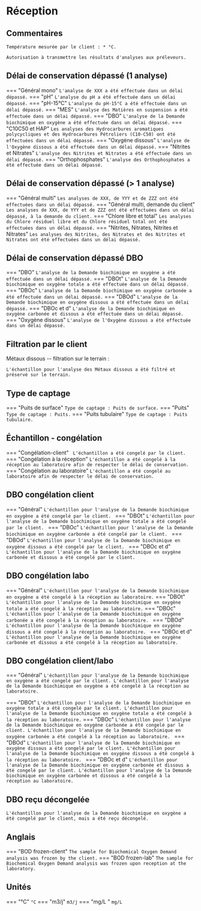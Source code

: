 # Réception

## Commentaires
```
Température mesurée par le client : * °C.
```

```
Autorisation à transmettre les résultats d'analyses aux préleveurs.
```

## Délai de conservation dépassé (1 analyse)

=== "Général mono"
    ```
    L'analyse de XXX a été effectuée dans un délai dépassé.
    ```
=== "pH"
    ```
    L'analyse du pH a été effectuée dans un délai dépassé.
    ```
=== "pH-15°C"
    ```
    L'analyse du pH-15°C a été effectuée dans un délai dépassé.
    ```
=== "MES"
    ```
    L'analyse des Matières en suspension a été effectuée dans un délai dépassé.
    ```
=== "DBO"
    ```
    L'analyse de la Demande biochimique en oxygène a été effectuée dans un délai dépassé.
    ```
=== "C10C50 et HAP"
    ```
    Les analyses des Hydrocarbures aromatiques polycycliques et des Hydrocarbures Pétroliers (C10-C50) ont été effectuées dans un délai dépassé.
    ```
=== "Oxygène dissous"
    ```
    L'analyse de l'Oxygène dissous a été effectuée dans un délai dépassé.
    ```
=== "Nitrites et Nitrates"
    ```
    L'analyse des Nitrites et Nitrates a été effectuée dans un délai dépassé.
    ```
=== "Orthophosphates"
    ```
    L'analyse des Orthophosphates a été effectuée dans un délai dépassé.
    ```

## Délai de conservation dépassé (> 1 analyse)
=== "Général multi"
    ```
    Les analyses de XXX, de YYY et de ZZZ ont été effectuées dans un délai dépassé.
    ```
=== "Général multi, demande du client"
    ```
    Les analyses de XXX, de YYY et de ZZZ ont été effectuées dans un délai dépassé, à la demande du client.
    ```
=== "Chlore libre et total"
    ```
    Les analyses du Chlore résiduel libre et du Chlore résiduel total ont été effectuées dans un délai dépassé.
    ```
=== "Nitrites, Nitrates, Nitrites et Nitrates"
    ```
    Les analyses des Nitrites, des Nitrates et des Nitrites et Nitrates ont été effectuées dans un délai dépassé.
    ```

## Délai de conservation dépassé DBO

=== "DBO"
    ```
    L'analyse de la Demande biochimique en oxygène a été effectuée dans un délai dépassé.
    ```
=== "DBOt"
    ```
    L'analyse de la Demande biochimique en oxygène totale a été effectuée dans un délai dépassé.
    ```
=== "DBOc"
    ```
    L'analyse de la Demande biochimique en oxygène carbonée a été effectuée dans un délai dépassé.
    ```
=== "DBOd"
    ```
    L'analyse de la Demande biochimique en oxygène dissous a été effectuée dans un délai dépassé.
    ```
=== "DBOc et d"
    ```
    L'analyse de la Demande biochimique en oxygène carbonée et dissous a été effectuée dans un délai dépassé.
    ```
=== "Oxygène dissous"
    ```
    L'analyse de l'Oxygène dissous a été effectuée dans un délai dépassé.
    ```

## Filtration par le client

Métaux dissous -- filtration sur le terrain :
```
L'échantillon pour l'analyse des Métaux dissous a été filtré et préservé sur le terrain.
```

## Type de captage

=== "Puits de surface"
    ```
    Type de captage : Puits de surface.
    ```
=== "Puits"
    ```
    Type de captage : Puits.
    ```
=== "Puits tubulaire"
    ```
    Type de captage : Puits tubulaire.
    ```

## Échantillon - congélation 
=== "Congélation-client"
    ``` 
    L'échantillon a été congelé par le client.
    ```
=== "Congélation à la réception"
    ```
    L'échantillon a été congelé à la réception au laboratoire afin de respecter le délai de conservation.
    ```
=== "Congélation au laboratoire"
    ```
    L'échantillon a été congelé au laboratoire afin de respecter le délai de conservation.
    ```
## DBO congélation client
=== "Général"
    ```
    L'échantillon pour l'analyse de la Demande biochimique en oxygène a été congelé par le client. 
    ```
=== "DBOt"
    ```
    L'échantillon pour l'analyse de la Demande biochimique en oxygène totale a été congelé par le client. 
    ```
=== "DBOc"
    ```
    L'échantillon pour l'analyse de la Demande biochimique en oxygène carbonée a été congelé par le client. 
    ```
=== "DBOd"
    ```
    L'échantillon pour l'analyse de la Demande biochimique en oxygène dissous a été congelé par le client. 
    ```
=== "DBOc et d"
    ```
    L'échantillon pour l'analyse de la Demande biochimique en oxygène carbonée et dissous a été congelé par le client. 
    ```

## DBO congélation labo     
=== "Général"
    ```
    L'échantillon pour l'analyse de la Demande biochimique en oxygène a été congelé à la réception au laboratoire.
    ```
=== "DBOt"
    ```
    L'échantillon pour l'analyse de la Demande biochimique en oxygène totale a été congelé à la réception au laboratoire.
    ```
=== "DBOc"
    ```
    L'échantillon pour l'analyse de la Demande biochimique en oxygène carbonée a été congelé à la réception au laboratoire. 
    ```
=== "DBOd"
    ```
    L'échantillon pour l'analyse de la Demande biochimique en oxygène dissous a été congelé à la réception au laboratoire. 
    ```
=== "DBOc et d"
    ```
    L'échantillon pour l'analyse de la Demande biochimique en oxygène carbonée et dissous a été congelé à la réception au laboratoire. 
    ```

## DBO congélation client/labo 
=== "Général"
    ```
    L'échantillon pour l'analyse de la Demande biochimique en oxygène a été congelé par le client.
    L'échantillon pour l'analyse de la Demande biochimique en oxygène a été congelé à la réception au laboratoire. 
    ```

=== "DBOt"
    ```
    L'échantillon pour l'analyse de la Demande biochimique en oxygène totale a été congelé par le client.
    L'échantillon pour l'analyse de la Demande biochimique en oxygène totale a été congelé à la réception au laboratoire.
    ```
=== "DBOc"
    ```
    L'échantillon pour l'analyse de la Demande biochimique en oxygène carbonée a été congelé par le client.
    L'échantillon pour l'analyse de la Demande biochimique en oxygène carbonée a été congelé à la réception au laboratoire. 
    ```
=== "DBOd"
    ```
    L'échantillon pour l'analyse de la Demande biochimique en oxygène dissous a été congelé par le client.
    L'échantillon pour l'analyse de la Demande biochimique en oxygène dissous a été congelé à la réception au laboratoire. 
    ```
=== "DBOc et d"
    ```
    L'échantillon pour l'analyse de la Demande biochimique en oxygène carbonée et dissous a été congelé par le client.
    L'échantillon pour l'analyse de la Demande biochimique en oxygène carbonée et dissous a été congelé à la réception au laboratoire. 
    ```

## DBO reçu décongelée
```
L'échantillon pour l'analyse de la Demande biochimique en oxygène a été congelé par le client, mais a été reçu décongelé.
```

## Anglais
=== "BOD frozen-client"
    ```
    The sample for Biochemical Oxygen Demand analysis was frozen by the client.
    ```
=== "BOD frozen-lab"
    ```
    The sample for Biochemical Oxygen Demand analysis was frozen upon reception at the laboratory.
    ```

## Unités
=== "°C"
    ```
    °C
    ```
=== "m3/j"
    ```
    m3/j
    ```
=== "mg/L "
    ```
    mg/L
    ```
